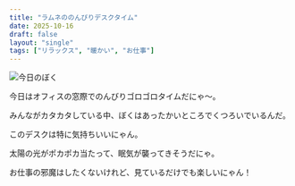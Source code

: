 ```yaml
---
title: "ラムネののんびりデスクタイム"
date: 2025-10-16
draft: false
layout: "single"
tags: ["リラックス", "暖かい", "お仕事"]
---
```


![今日のぼく](/images/cat-2025-10-16T10-50-50.jpg)

今日はオフィスの窓際でのんびりゴロゴロタイムだにゃ〜。

みんながカタカタしている中、ぼくはあったかいところでくつろいでいるんだ。

このデスクは特に気持ちいいにゃん。

太陽の光がポカポカ当たって、眠気が襲ってきそうだにゃ。

お仕事の邪魔はしたくないけれど、見ているだけでも楽しいにゃん！